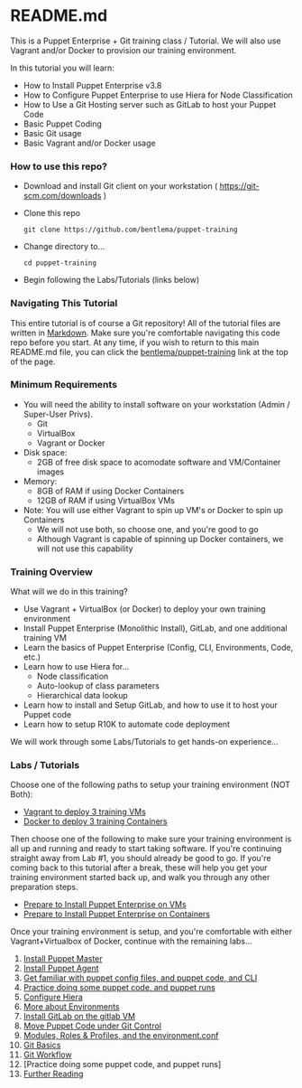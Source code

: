 # README.md #

This is a Puppet Enterprise + Git training class / Tutorial.
We will also use Vagrant and/or Docker to provision our training environment.

In this tutorial you will learn:

* How to Install Puppet Enterprise v3.8
* How to Configure Puppet Enterprise to use Hiera for Node Classification
* How to Use a Git Hosting server such as GitLab to host your Puppet Code
* Basic Puppet Coding
* Basic Git usage
* Basic Vagrant and/or Docker usage

### How to use this repo? ###

* Download and install Git client on your workstation ( https://git-scm.com/downloads )

* Clone this repo

     `git clone https://github.com/bentlema/puppet-training`

* Change directory to...

     `cd puppet-training`

* Begin following the Labs/Tutorials (links below)

### Navigating This Tutorial ###

This entire tutorial is of course a Git repository!  All of the tutorial
files are written in [Markdown](https://en.wikipedia.org/wiki/Markdown).
Make sure you're comfortable navigating this code repo before you start.
At any time, if you wish to return to this main README.md file, you can
click the [bentlema/puppet-training](https://github.com/bentlema/puppet-training) link at the top of the page.

### Minimum Requirements ##

* You will need the ability to install software on your workstation (Admin / Super-User Privs).
    - Git
    - VirtualBox
    - Vagrant or Docker
* Disk space:
    - 2GB of free disk space to acomodate software and VM/Container images
* Memory:
    - 8GB of RAM if using Docker Containers
    - 12GB of RAM if using VirtualBox VMs
* Note: You will use either Vagrant to spin up VM's or Docker to spin up Containers
    - We will not use both, so choose one, and you're good to go
    - Although Vagrant is capable of spinning up Docker containers, we will
      not use this capability

### Training Overview ###

What will we do in this training?

* Use Vagrant + VirtualBox (or Docker) to deploy your own training environment
* Install Puppet Enterprise (Monolithic Install), GitLab, and one additional training VM
* Learn the basics of Puppet Enterprise (Config, CLI, Environments, Code, etc.)
* Learn how to use Hiera for...
    - Node classification
    - Auto-lookup of class parameters
    - Hierarchical data lookup
* Learn how to install and Setup GitLab, and how to use it to host your Puppet code
* Learn how to setup R10K to automate code deployment


We will work through some Labs/Tutorials to get hands-on experience...


### Labs / Tutorials ###

Choose one of the following paths to setup your training environment (NOT Both):

*  [Vagrant to deploy 3 training VMs](/tutorial/01v-Provision-Training-VMs.md)
*  [Docker to deploy 3 training Containers](/tutorial/01c-Provision-Training-Containers.md)

Then choose one of the following to make sure your training environment is all
up and running and ready to start taking software.  If you're continuing straight
away from Lab #1, you should already be good to go.  If you're coming back to this
tutorial after a break, these will help you get your training environment started
back up, and walk you through any other preparation steps.

*  [Prepare to Install Puppet Enterprise on VMs](/tutorial/02v-Prep-to-Install-Puppet-Master.md)
*  [Prepare to Install Puppet Enterprise on Containers](/tutorial/02c-Prep-to-Install-Puppet-Master.md)

Once your training environment is setup, and you're comfortable with
either Vagrant+Virtualbox of Docker, continue with the remaining labs...

1.  [Install Puppet Master](/tutorial/03-Install-Puppet-Master.md)
2.  [Install Puppet Agent](/tutorial/04-Install-Puppet-Agent.md)
3.  [Get familiar with puppet config files, and puppet code, and CLI](/tutorial/04-Puppet-Config-and-Code.md)
4.  [Practice doing some puppet code, and puppet runs](/tutorial/05-Puppet-Code-Practice.md)
5.  [Configure Hiera](/tutorial/06-Config-Hiera.md)
6.  [More about Environments](/tutorial/07-Environments.md)
7.  [Install GitLab on the gitlab VM](/tutorial/08-Install-GitLab.md)
8.  [Move Puppet Code under Git Control](/tutorial/09-Move-Puppet-Code-to-GitLab.md)
10. [Modules, Roles & Profiles, and the environment.conf](/tutorial/10-Roles-and-Profiles.md)
11. [Git Basics](/tutorial/11-Git-Basics.md)
12. [Git Workflow](/tutorial/12-Git-Workflow.md)
88. [Practice doing some puppet code, and puppet runs]
99. [Further Reading](/tutorial/YY-Further-Reading.md)



